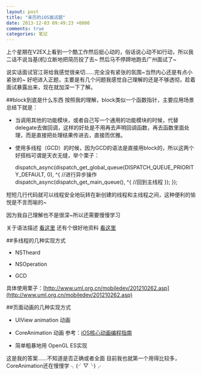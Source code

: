 ```yaml
---
layout: post
title: "亲历的iOS面试题"
date: 2013-12-03 09:49:23 +0800
comments: true
categories: 笔记
---
```


上个星期在V2EX上看到一个酷工作然后挺心动的，俗话说心动不如行动，所以我二话不说当基(机)立断地把简历投了去~
然后马不停蹄地跑去广州面试了~

说实话面试官江哥给我感觉很亲切……完全没有紧张的氛围~当然内心还是有点小紧张的~
好吧进入正题，主要是有几个问题我感觉自己理解的还是不够透彻，趁着面试暴露出来，现在就加深一下了解。

##block到底是什么东西
按照我的理解，block类似一个函数指针，主要应用场景总结下就是：
- 当调用其他的功能模块，或者自己写一个通用的功能模块的时候，代替delegate去做回调，这样的好处是不用再去声明回调函数，再去函数里面处理，而是直接把处理结果传进去，直接而优雅。
- 使用多线程（GCD）的时候，因为GCD的语法是直接用block的，所以这两个好搭档可谓是天衣无缝，举个栗子：

	dispatch_async(dispatch_get_global_queue(DISPATCH_QUEUE_PRIORITY_DEFAULT, 0), ^{
    	//进行异步操作
    	dispatch_async(dispatch_get_main_queue(), ^{
        	//回到主线程
    	});
	});


短短几行代码就可以线程安全地玩转在新创建的线程和主线程之间，这种便利的愉悦是不言而喻的~

因为我自己理解也不是很深~所以还需要慢慢学习

关于语法描述 [看这里](http://fuckingblocksyntax.com/)
还有个很好地资料 [看这里](http://onevcat.com/2011/11/objective-c%E4%B8%AD%E7%9A%84block/)


##多线程的几种实现方式

- NSTheard 

- NSOperation

- GCD

具体使用栗子：[http://www.uml.org.cn/mobiledev/201210262.asp](http://www.uml.org.cn/mobiledev/201210262.asp)


##页面动画的几种实现方式

- UIView animation 动画

- CoreAnimation 动画  参考：[iOS核心动画编程指南](http://www.dreamingwish.com/dream-2012/the-concept-of-coreanimation-programming-guide.html)

- 简单粗暴地用 OpenGL ES实现

这是我的答案……不知道是否正确或者全面
目前我也就第一个用得比较多，CoreAnimation还在慢慢学 ╮(╯▽╰)╭
